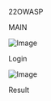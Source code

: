 22OWASP

MAIN

![Image](https://github.com/user-attachments/assets/5835270a-8eef-4999-a770-0e2cf437211d)

Login

![Image](https://github.com/user-attachments/assets/4d1e4118-f93d-4f64-9419-da7743e903ef)


Result
